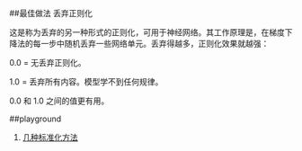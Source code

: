 ##最佳做法
丢弃正则化

这是称为丢弃的另一种形式的正则化，可用于神经网络。其工作原理是，在梯度下降法的每一步中随机丢弃一些网络单元。丢弃得越多，正则化效果就越强：

0.0 = 无丢弃正则化。

1.0 = 丢弃所有内容。模型学不到任何规律。

0.0 和 1.0 之间的值更有用。

##playground
1. [几种标准化方法](https://colab.research.google.com/notebooks/mlcc/improving_neural_net_performance.ipynb?hl=zh-cn#scrollTo=baKZa6MEKxlK)
   
